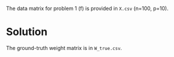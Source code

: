 The data matrix for problem 1 (f) is provided in `X.csv` (n=100, p=10).

# Solution
The ground-truth weight matrix is in `W_true.csv`.
